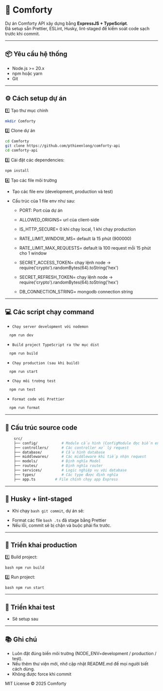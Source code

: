 # 🚀 Comforty

Dự án Comforty API xây dựng bằng **ExpressJS + TypeScript**.  
Đã setup sẵn Prettier, ESLint, Husky, lint-staged để kiểm soát code sạch trước khi commit.

---

## :package: Yêu cầu hệ thống

- Node.js >= 20.x
- npm hoặc yarn
- Git

---

## ⚙️ Cách setup dự án

:one: Tạo thư mục chính

```bash
mkdir Comforty
```

:two: Clone dự án

```bash
cd Comforty
git clone https://github.com/pthieenlong/comforty-api
cd comforty-api
```

:three: Cài đặt các dependencies:

```bash
npm install
```

:four: Tạo các file môi trường

- Tạo các file env (development, production và test)
- Cấu trúc của 1 file env như sau:

  - PORT: Port của dự án

  - ALLOWED_ORIGINS= url của client-side
  - IS_HTTP_SECURE= 0 khi chạy local, 1 khi chạy production

  - RATE_LIMIT_WINDOW_MS= default là 15 phút (900000)
  - RATE_LIMIT_MAX_REQUESTS= default là 100 request mỗi 15 phút cho 1 window

  - SECRET_ACCESS_TOKEN= chạy lệnh node -> require('crypto').randomBytes(64).toString('hex')
  - SECRET_REFRESH_TOKEN= chạy lệnh node -> require('crypto').randomBytes(64).toString('hex')

  - DB_CONNECTION_STRING= mongodb connection string

---

## :computer: Các script chạy command

-     Chạy server development với nodemon

```bash
  npm run dev
```

-     Build project TypeScript ra thư mục dist

```bash
  npm run build
```

-     Chạy production (sau khi build)

```bash
  npm run start
```

-     Chạy môi trường test

```bash
  npm run test
```

-     Format code với Prettier

```bash
  npm run format
```

---

## :open_file_folder: Cấu trúc source code

```bash
    src/
    ├── config/           # Module cấu hình (ConfigModule đọc biến env)
    ├── controllers/      # Các controller xử lý request
    ├── database/         # Cấu hình database
    ├── middlewares/      # Các middleware khi tiếp nhận request
    ├── models/           # Định nghĩa Model
    ├── routes/           # Định nghĩa router
    ├── services/         # Logic nghiệp vụ với database
    ├── types/            # Các type được định nghĩa
    ├── app.ts         # File chính chạy app Express
```

---

## :wrench: Husky + lint-staged

- Khi chạy `bash git commit`, dự án sẽ:

* Format các file `bash .ts` đã stage bằng Prettier
* Nếu lỗi, commit sẽ bị chặn và buộc phải fix trước.

---

## :rocket: Triển khai production

:one: Build project:

`bash npm run build`

:two: Run project:

`bash npm run start`

---

## :rocket: Triển khai test

- Sẽ setup sau

---

## :books: Ghi chú

- Luôn đặt đúng biến môi trường (NODE_ENV=development / production / test).
- Nếu thêm thư viện mới, nhớ cập nhật README.md để mọi người biết cách dùng.
- Không được force khi commit

MIT License © 2025 Comforty

